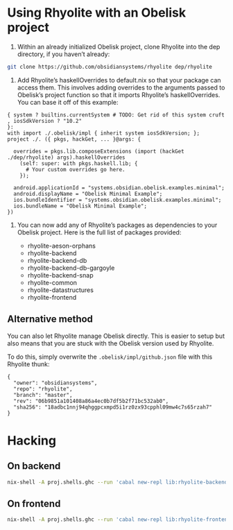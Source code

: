 # Using Rhyolite with an Obelisk project

1. Within an already initialized Obelisk project, clone Rhyolite into
   the dep directory, if you haven’t already:

```bash
git clone https://github.com/obsidiansystems/rhyolite dep/rhyolite
```

1. Add Rhyolite’s haskellOverrides to default.nix so that your package
   can access them. This involves adding overrides to the arguments
   passed to Obelisk’s project function so that it imports Rhyolite’s
   haskellOverrides. You can base it off of this example:

```
{ system ? builtins.currentSystem # TODO: Get rid of this system cruft
, iosSdkVersion ? "10.2"
}:
with import ./.obelisk/impl { inherit system iosSdkVersion; };
project ./. ({ pkgs, hackGet, ... }@args: {

  overrides = pkgs.lib.composeExtensions (import (hackGet ./dep/rhyolite) args).haskellOverrides
    (self: super: with pkgs.haskell.lib; {
      # Your custom overrides go here.
    });

  android.applicationId = "systems.obsidian.obelisk.examples.minimal";
  android.displayName = "Obelisk Minimal Example";
  ios.bundleIdentifier = "systems.obsidian.obelisk.examples.minimal";
  ios.bundleName = "Obelisk Minimal Example";
})
```

1. You can now add any of Rhyolite’s packages as dependencies to your
   Obelisk project. Here is the full list of packages provided:

   - rhyolite-aeson-orphans
   - rhyolite-backend
   - rhyolite-backend-db
   - rhyolite-backend-db-gargoyle
   - rhyolite-backend-snap
   - rhyolite-common
   - rhyolite-datastructures
   - rhyolite-frontend

## Alternative method

You can also let Rhyolite manage Obelisk directly. This is easier to
setup but also means that you are stuck with the Obelisk version used
by Rhyolite.

To do this, simply overwrite the ```.obelisk/impl/github.json``` file
with this Rhyolite thunk:

```
{
  "owner": "obsidiansystems",
  "repo": "rhyolite",
  "branch": "master",
  "rev": "06b9851a101408a86a4ec0b7df5b2f71bc532ab0",
  "sha256": "18adbc1nnj94qhggpcxmpd5i1rz0zx93cpphl09mw4c7s65rzah7"
}
```

# Hacking


## On backend

```bash
nix-shell -A proj.shells.ghc --run 'cabal new-repl lib:rhyolite-backend'
```


## On frontend

```bash
nix-shell -A proj.shells.ghc --run 'cabal new-repl lib:rhyolite-frontend'
```

